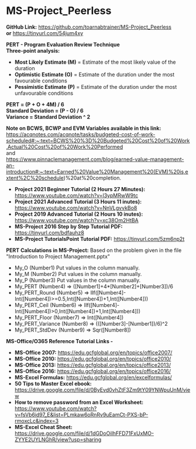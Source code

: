 # MS-Project_Peerless

**GitHub Link:** https://github.com/toarnabtrainer/MS-Project_Peerless<br>
**or** https://tinyurl.com/54jum4xy

**PERT - Program Evaluation Review Technique**<br>
**Three-point analysis:**<br>
* **Most Likely Estimate (M)** = Estimate of the most likely value of the duration <br>
* **Optimistic Estimate (O)** = Estimate of the duration under the most favourable conditions <br>
* **Pessimistic Estimate (P)** = Estimate of the duration under the most unfavourable conditions <br>

**PERT = (P + O + 4M) / 6**<br>
**Standard Deviation = (P - O) / 6**<br>
**Variance = Standard Deviation ^ 2**<br>

**Note on BCWS, BCWP and EVM Variables available in this link:**<br>
https://acqnotes.com/acqnote/tasks/budgeted-cost-of-work-scheduled#:~:text=BCWS%20%3D%20Budgeted%20Cost%20of%20Work,Actual%20Cost%20of%20Work%20Performed <br>
and<br>
https://www.pinnaclemanagement.com/blog/earned-value-management-an-introduction#:~:text=Earned%20Value%20Management%20(EVM)%20is,extent%2C%20schedule)%20at%20completion.

* **Project 2021 Beginner Tutorial (2 Hours 27 Minutes):** https://www.youtube.com/watch?v=l3ypMRwW9tc
* **Project 2021 Advanced Tutorial (3 Hours 11 inutes):** https://www.youtube.com/watch?v=NnVLgvvkBo8
* **Project 2019 Advanced Tutorial (2 Hours 10 inutes):** https://www.youtube.com/watch?v=xc38Om2HtBA
* **MS-Project 2016 Step by Step Tutorial PDF:** https://tinyurl.com/bdfauhz8
* **MS-Project TutorialsPoint Tutorial PDF:** https://tinyurl.com/5zm6np2t

**PERT Calculations in MS-Project:**
Based on the problem given in the file "Introduction to Project Management.pptx"
* My_O (Number1) Put values in the column manually.<br>
* My_M (Number2) Put values in the column manually.<br>
* My_P (Number3) Put values in the column manually.<br>
* My_PERT (Number4) => ([Number1]+4*[Number2]+[Number3])/6<br>
* My_PERT_Round (Number5) => IIf([Number4]-<br>
Int([Number4])>=0.5,Int([Number4])+1,Int([Number4]))<br>
* My_PERT_Ceil (Number6) => IIf([Number4]-Int([Number4])>0,Int([Number4])+1,Int([Number4]))<br>
* My_PERT_Floor (Number7) => Int([Number4])<br>
* My_PERT_Variance (Number8) => (([Number3]-[Number1])/6)^2<br>
* My_PERT_StdDev (Number9) => Sqr([Number8])<br>

**MS-Office/O365 Reference Tutorial Links -**<br>
* **MS-Office 2007:** https://edu.gcfglobal.org/en/topics/office2007/
* **MS-Office 2010:** https://edu.gcfglobal.org/en/topics/office2010/
* **MS-Office 2013:** https://edu.gcfglobal.org/en/topics/office2013/
* **MS-Office 2016:** https://edu.gcfglobal.org/en/topics/office2016/
* **MS-Excel Formulas:** https://edu.gcfglobal.org/en/excelformulas/
* **50 Tips to Master Excel ebook:** https://drive.google.com/file/d/0ByEvd0vhZtF3Zm9tY09YNWpuUnM/view
* **How to remove password from an Excel Worksheet:** https://www.youtube.com/watch?v=fsVb6id97_E&list=PLmkaw6oRnRv9uEamCt-PXS-bP-rmoxcLc&index=3
* **MS-Excel Cheat Sheet:**	https://drive.google.com/file/d/1dGDoOiIhFFD71FxUxMO-ZYYE2UYLNGhR/view?usp=sharing
